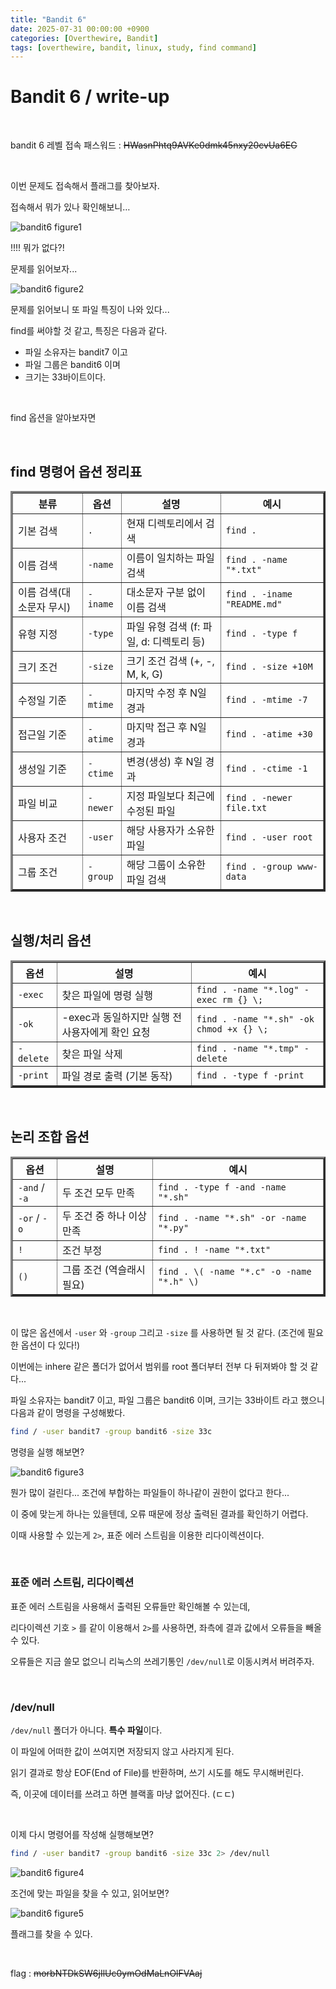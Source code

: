 ```yaml
---
title: "Bandit 6"
date: 2025-07-31 00:00:00 +0900
categories: [Overthewire, Bandit]
tags: [overthewire, bandit, linux, study, find command]
---
```


# Bandit 6 / write-up

<br>

bandit 6 레벨 접속 패스워드 : ~~HWasnPhtq9AVKe0dmk45nxy20cvUa6EG~~
    
<br>

이번 문제도 접속해서 플래그를 찾아보자.

접속해서 뭐가 있나 확인해보니…

![bandit6 figure1](/assets/img/bandit/2025-07-31-00-27-04.png)

!!!! 뭐가 없다?!

문제를 읽어보자...

![bandit6 figure2](/assets/img/bandit/2025-07-31-00-28-30.png)

문제를 읽어보니 또 파일 특징이 나와 있다...

find를 써야할 것 같고, 특징은 다음과 같다.

- 파일 소유자는 bandit7 이고
- 파일 그룹은 bandit6 이며
- 크기는 33바이트이다.

<br>

find 옵션을 알아보자면

<br>

<h2>find 명령어 옵션 정리표</h2>
<table border="3" cellpadding="6" cellspacing="0">
  <thead>
    <tr>
      <th>분류</th>
      <th>옵션</th>
      <th>설명</th>
      <th>예시</th>
    </tr>
  </thead>
  <tbody>
    <tr><td>기본 검색</td><td><code>.</code></td><td>현재 디렉토리에서 검색</td><td><code>find .</code></td></tr>
    <tr><td>이름 검색</td><td><code>-name</code></td><td>이름이 일치하는 파일 검색</td><td><code>find . -name "*.txt"</code></td></tr>
    <tr><td>이름 검색(대소문자 무시)</td><td><code>-iname</code></td><td>대소문자 구분 없이 이름 검색</td><td><code>find . -iname "README.md"</code></td></tr>
    <tr><td>유형 지정</td><td><code>-type</code></td><td>파일 유형 검색 (f: 파일, d: 디렉토리 등)</td><td><code>find . -type f</code></td></tr>
    <tr><td>크기 조건</td><td><code>-size</code></td><td>크기 조건 검색 (+, -, M, k, G)</td><td><code>find . -size +10M</code></td></tr>
    <tr><td>수정일 기준</td><td><code>-mtime</code></td><td>마지막 수정 후 N일 경과</td><td><code>find . -mtime -7</code></td></tr>
    <tr><td>접근일 기준</td><td><code>-atime</code></td><td>마지막 접근 후 N일 경과</td><td><code>find . -atime +30</code></td></tr>
    <tr><td>생성일 기준</td><td><code>-ctime</code></td><td>변경(생성) 후 N일 경과</td><td><code>find . -ctime -1</code></td></tr>
    <tr><td>파일 비교</td><td><code>-newer</code></td><td>지정 파일보다 최근에 수정된 파일</td><td><code>find . -newer file.txt</code></td></tr>
    <tr><td>사용자 조건</td><td><code>-user</code></td><td>해당 사용자가 소유한 파일</td><td><code>find . -user root</code></td></tr>
    <tr><td>그룹 조건</td><td><code>-group</code></td><td>해당 그룹이 소유한 파일 검색</td><td><code>find . -group www-data</code></td></tr>
  </tbody>
</table>

<br>

<h2>실행/처리 옵션</h2>
<table border="3" cellpadding="6" cellspacing="0">
  <thead>
    <tr>
      <th>옵션</th>
      <th>설명</th>
      <th>예시</th>
    </tr>
  </thead>
  <tbody>
    <tr><td><code>-exec</code></td><td>찾은 파일에 명령 실행</td><td><code>find . -name "*.log" -exec rm {} \;</code></td></tr>
    <tr><td><code>-ok</code></td><td>-exec과 동일하지만 실행 전 사용자에게 확인 요청</td><td><code>find . -name "*.sh" -ok chmod +x {} \;</code></td></tr>
    <tr><td><code>-delete</code></td><td>찾은 파일 삭제</td><td><code>find . -name "*.tmp" -delete</code></td></tr>
    <tr><td><code>-print</code></td><td>파일 경로 출력 (기본 동작)</td><td><code>find . -type f -print</code></td></tr>
  </tbody>
</table>

<br>

<h2>논리 조합 옵션</h2>
<table border="3" cellpadding="6" cellspacing="0">
  <thead>
    <tr>
      <th>옵션</th>
      <th>설명</th>
      <th>예시</th>
    </tr>
  </thead>
  <tbody>
    <tr><td><code>-and</code> / <code>-a</code></td><td>두 조건 모두 만족</td><td><code>find . -type f -and -name "*.sh"</code></td></tr>
    <tr><td><code>-or</code> / <code>-o</code></td><td>두 조건 중 하나 이상 만족</td><td><code>find . -name "*.sh" -or -name "*.py"</code></td></tr>
    <tr><td><code>!</code></td><td>조건 부정</td><td><code>find . ! -name "*.txt"</code></td></tr>
    <tr><td><code>()</code></td><td>그룹 조건 (역슬래시 필요)</td><td><code>find . \( -name "*.c" -o -name "*.h" \)</code></td></tr>
  </tbody>
</table>

<br>

이 많은 옵션에서 `-user` 와 `-group` 그리고 `-size` 를 사용하면 될 것 같다. (조건에 필요한 옵션이 다 있다!)

이번에는 inhere 같은 폴더가 없어서 범위를 root 폴더부터 전부 다 뒤져봐야 할 것 같다...

파일 소유자는 bandit7 이고, 파일 그룹은 bandit6 이며, 크기는 33바이트 라고 했으니 다음과 같이 명령을 구성해봤다.

```bash
find / -user bandit7 -group bandit6 -size 33c
```

명령을 실행 해보면?

![bandit6 figure3](/assets/img/bandit/2025-07-31-00-54-32.png)

뭔가 많이 걸린다... 조건에 부합하는 파일들이 하나같이 권한이 없다고 한다...

이 중에 맞는게 하나는 있을텐데, 오류 때문에 정상 출력된 결과를 확인하기 어렵다.

이때 사용할 수 있는게 `2>`, 표준 에러 스트림을 이용한 리다이렉션이다.

<br>

### 표준 에러 스트림, 리다이렉션

표준 에러 스트림을 사용해서 출력된 오류들만 확인해볼 수 있는데, 

리다이렉션 기호 `>` 를 같이 이용해서 `2>`를 사용하면, 좌측에 결과 값에서 오류들을 빼올 수 있다.

오류들은 지금 쓸모 없으니 리눅스의 쓰레기통인 `/dev/null`로 이동시켜서 버려주자.

<br>

### /dev/null

`/dev/null` 폴더가 아니다. **특수 파일**이다.

이 파일에 어떠한 값이 쓰여지면 저장되지 않고 사라지게 된다.

읽기 결과로 항상 EOF(End of File)를 반환하며, 쓰기 시도를 해도 무시해버린다.

즉, 이곳에 데이터를 쓰려고 하면 블랙홀 마냥 없어진다. (ㄷㄷ)

<br>

이제 다시 명령어를 작성해 실행해보면?

```bash
find / -user bandit7 -group bandit6 -size 33c 2> /dev/null
```

![bandit6 figure4](/assets/img/bandit/2025-07-31-01-09-36.png)

조건에 맞는 파일을 찾을 수 있고, 읽어보면?

![bandit6 figure5](/assets/img/bandit/2025-07-31-01-10-44.png)

플래그를 찾을 수 있다.

<br>

flag : ~~morbNTDkSW6jIlUc0ymOdMaLnOlFVAaj~~


